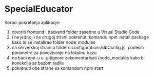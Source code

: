 # SpecialEducator

Koraci pokretanja aplikacje:

1. otvoriti frontend i backend folder zasebno u Visual Studio Code
2. i na jednoj i na drugoj strani pokrenuti komandu npm install package kako bi se instalirao folder node_modules
3. na serverskoj strani u folderu configurations/dbConfig.js, podesiti parametre za povezivanje na lokalnu bazu
4. na backend-u u .gitignore zakomentarisati /node_modules kako bi konekcija sa bazom radila
5. pokrenuti obe strane sa komandom npm start
